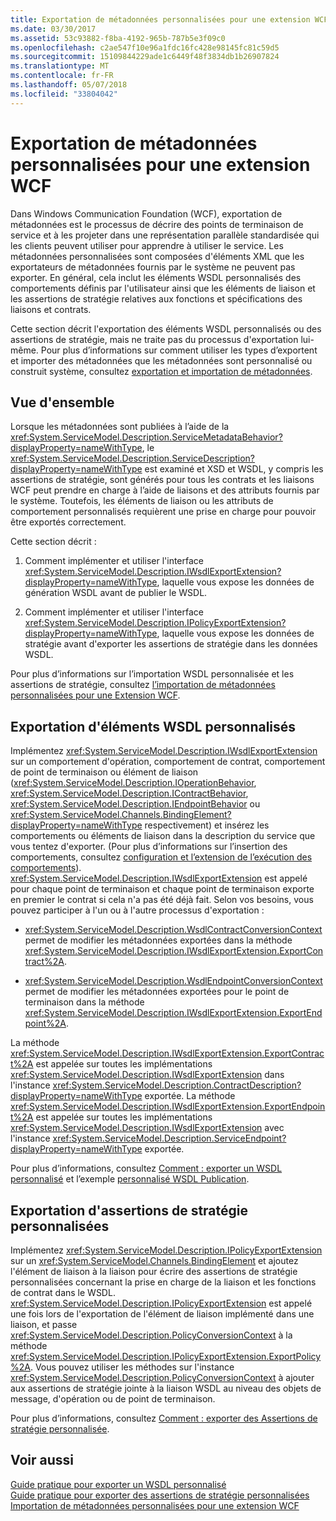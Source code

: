 ```yaml
---
title: Exportation de métadonnées personnalisées pour une extension WCF
ms.date: 03/30/2017
ms.assetid: 53c93882-f8ba-4192-965b-787b5e3f09c0
ms.openlocfilehash: c2ae547f10e96a1fdc16fc428e98145fc81c59d5
ms.sourcegitcommit: 15109844229ade1c6449f48f3834db1b26907824
ms.translationtype: MT
ms.contentlocale: fr-FR
ms.lasthandoff: 05/07/2018
ms.locfileid: "33804042"
---
```

# <a name="exporting-custom-metadata-for-a-wcf-extension"></a>Exportation de métadonnées personnalisées pour une extension WCF
Dans Windows Communication Foundation (WCF), exportation de métadonnées est le processus de décrire des points de terminaison de service et à les projeter dans une représentation parallèle standardisée qui les clients peuvent utiliser pour apprendre à utiliser le service. Les métadonnées personnalisées sont composées d'éléments XML que les exportateurs de métadonnées fournis par le système ne peuvent pas exporter. En général, cela inclut les éléments WSDL personnalisés des comportements définis par l'utilisateur ainsi que les éléments de liaison et les assertions de stratégie relatives aux fonctions et spécifications des liaisons et contrats.  
  
 Cette section décrit l'exportation des éléments WSDL personnalisés ou des assertions de stratégie, mais ne traite pas du processus d'exportation lui-même. Pour plus d’informations sur comment utiliser les types d’exportent et importer des métadonnées que les métadonnées sont personnalisé ou construit système, consultez [exportation et importation de métadonnées](../../../../docs/framework/wcf/feature-details/exporting-and-importing-metadata.md).  
  
## <a name="overview"></a>Vue d'ensemble  
 Lorsque les métadonnées sont publiées à l’aide de la <xref:System.ServiceModel.Description.ServiceMetadataBehavior?displayProperty=nameWithType>, le <xref:System.ServiceModel.Description.ServiceDescription?displayProperty=nameWithType> est examiné et XSD et WSDL, y compris les assertions de stratégie, sont générés pour tous les contrats et les liaisons WCF peut prendre en charge à l’aide de liaisons et des attributs fournis par le système. Toutefois, les éléments de liaison ou les attributs de comportement personnalisés requièrent une prise en charge pour pouvoir être exportés correctement.  
  
 Cette section décrit :  
  
1.  Comment implémenter et utiliser l'interface <xref:System.ServiceModel.Description.IWsdlExportExtension?displayProperty=nameWithType>, laquelle vous expose les données de génération WSDL avant de publier le WSDL.  
  
2.  Comment implémenter et utiliser l'interface <xref:System.ServiceModel.Description.IPolicyExportExtension?displayProperty=nameWithType>, laquelle vous expose les données de stratégie avant d'exporter les assertions de stratégie dans les données WSDL.  
  
 Pour plus d’informations sur l’importation WSDL personnalisée et les assertions de stratégie, consultez [l’importation de métadonnées personnalisées pour une Extension WCF](../../../../docs/framework/wcf/extending/importing-custom-metadata-for-a-wcf-extension.md).  
  
## <a name="exporting-custom-wsdl-elements"></a>Exportation d'éléments WSDL personnalisés  
 Implémentez <xref:System.ServiceModel.Description.IWsdlExportExtension> sur un comportement d'opération, comportement de contrat, comportement de point de terminaison ou élément de liaison (<xref:System.ServiceModel.Description.IOperationBehavior>, <xref:System.ServiceModel.Description.IContractBehavior>, <xref:System.ServiceModel.Description.IEndpointBehavior> ou <xref:System.ServiceModel.Channels.BindingElement?displayProperty=nameWithType> respectivement) et insérez les comportements ou éléments de liaison dans la description du service que vous tentez d'exporter. (Pour plus d’informations sur l’insertion des comportements, consultez [configuration et l’extension de l’exécution des comportements](../../../../docs/framework/wcf/extending/configuring-and-extending-the-runtime-with-behaviors.md)). <xref:System.ServiceModel.Description.IWsdlExportExtension> est appelé pour chaque point de terminaison et chaque point de terminaison exporte en premier le contrat si cela n'a pas été déjà fait. Selon vos besoins, vous pouvez participer à l'un ou à l'autre processus d'exportation :  
  
-   <xref:System.ServiceModel.Description.WsdlContractConversionContext> permet de modifier les métadonnées exportées dans la méthode <xref:System.ServiceModel.Description.IWsdlExportExtension.ExportContract%2A>.  
  
-   <xref:System.ServiceModel.Description.WsdlEndpointConversionContext> permet de modifier les métadonnées exportées pour le point de terminaison dans la méthode <xref:System.ServiceModel.Description.IWsdlExportExtension.ExportEndpoint%2A>.  
  
 La méthode <xref:System.ServiceModel.Description.IWsdlExportExtension.ExportContract%2A> est appelée sur toutes les implémentations <xref:System.ServiceModel.Description.IWsdlExportExtension> dans l'instance <xref:System.ServiceModel.Description.ContractDescription?displayProperty=nameWithType> exportée.  La méthode <xref:System.ServiceModel.Description.IWsdlExportExtension.ExportEndpoint%2A> est appelée sur toutes les implémentations <xref:System.ServiceModel.Description.IWsdlExportExtension> avec l'instance <xref:System.ServiceModel.Description.ServiceEndpoint?displayProperty=nameWithType> exportée.  
  
 Pour plus d’informations, consultez [Comment : exporter un WSDL personnalisé](../../../../docs/framework/wcf/extending/how-to-export-custom-wsdl.md) et l’exemple [personnalisé WSDL Publication](../../../../docs/framework/wcf/samples/custom-wsdl-publication.md).  
  
## <a name="exporting-custom-policy-assertions"></a>Exportation d'assertions de stratégie personnalisées  
 Implémentez <xref:System.ServiceModel.Description.IPolicyExportExtension> sur un <xref:System.ServiceModel.Channels.BindingElement> et ajoutez l'élément de liaison à la liaison pour écrire des assertions de stratégie personnalisées concernant la prise en charge de la liaison et les fonctions de contrat dans le WSDL. <xref:System.ServiceModel.Description.IPolicyExportExtension> est appelé une fois lors de l'exportation de l'élément de liaison implémenté dans une liaison, et passe <xref:System.ServiceModel.Description.PolicyConversionContext> à la méthode <xref:System.ServiceModel.Description.IPolicyExportExtension.ExportPolicy%2A>. Vous pouvez utiliser les méthodes sur l'instance <xref:System.ServiceModel.Description.PolicyConversionContext> à ajouter aux assertions de stratégie jointe à la liaison WSDL au niveau des objets de message, d'opération ou de point de terminaison.  
  
 Pour plus d’informations, consultez [Comment : exporter des Assertions de stratégie personnalisée](../../../../docs/framework/wcf/extending/how-to-export-custom-policy-assertions.md).  
  
## <a name="see-also"></a>Voir aussi  
 [Guide pratique pour exporter un WSDL personnalisé](../../../../docs/framework/wcf/extending/how-to-export-custom-wsdl.md)  
 [Guide pratique pour exporter des assertions de stratégie personnalisées](../../../../docs/framework/wcf/extending/how-to-export-custom-policy-assertions.md)  
 [Importation de métadonnées personnalisées pour une extension WCF](../../../../docs/framework/wcf/extending/importing-custom-metadata-for-a-wcf-extension.md)
